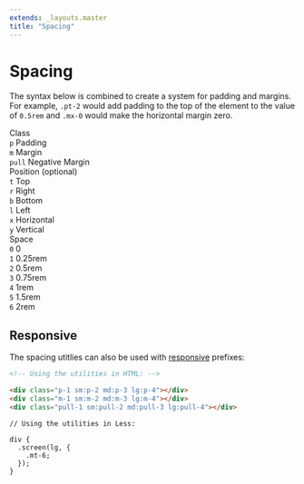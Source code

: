 ```yaml
---
extends: _layouts.master
title: "Spacing"
---
```


# Spacing

The syntax below is combined to create a system for padding and margins. For example, <code class="inline">.pt-2</code> would add padding to the top of the element to the value of <code class="inline">0.5rem</code> and <code class="inline">.mx-0</code> would make the horizontal margin zero.

<div class="flex flex-top mt-6 text-sm">
    <div class="pr-7">
        <div class="mb-3 text-dark-soft text-uppercase">Class</div>
        <div><code class="inline-block my-1 mr-1 px-2 py-1 text-mono border rounded">p</code> Padding</div>
        <div><code class="inline-block my-1 mr-1 px-2 py-1 text-mono border rounded">m</code> Margin</div>
        <div><code class="inline-block my-1 mr-1 px-2 py-1 text-mono border rounded">pull</code> Negative Margin</div>
    </div>
    <div class="pl-7 pr-7 border-l">
        <div class="mb-3 text-dark-soft"><span class="text-uppercase">Position</span> <span class="text-dark-softer text-xs">(optional)</span></div>
        <div><code class="inline-block my-1 mr-1 px-2 py-1 text-mono border rounded">t</code> Top</div>
        <div><code class="inline-block my-1 mr-1 px-2 py-1 text-mono border rounded">r</code> Right</div>
        <div><code class="inline-block my-1 mr-1 px-2 py-1 text-mono border rounded">b</code> Bottom</div>
        <div><code class="inline-block my-1 mr-1 px-2 py-1 text-mono border rounded">l</code> Left</div>
        <div><code class="inline-block my-1 mr-1 px-2 py-1 text-mono border rounded">x</code> Horizontal</div>
        <div><code class="inline-block my-1 mr-1 px-2 py-1 text-mono border rounded">y</code> Vertical</div>
    </div>
    <div class="pl-7 border-l">
        <div class="mb-3 text-dark-soft text-uppercase">Space</div>
        <div><code class="inline-block my-1 mr-1 px-2 py-1 text-mono border rounded">0</code> 0</div>
        <div><code class="inline-block my-1 mr-1 px-2 py-1 text-mono border rounded">1</code> 0.25rem</div>
        <div><code class="inline-block my-1 mr-1 px-2 py-1 text-mono border rounded">2</code> 0.5rem</div>
        <div><code class="inline-block my-1 mr-1 px-2 py-1 text-mono border rounded">3</code> 0.75rem</div>
        <div><code class="inline-block my-1 mr-1 px-2 py-1 text-mono border rounded">4</code> 1rem</div>
        <div><code class="inline-block my-1 mr-1 px-2 py-1 text-mono border rounded">5</code> 1.5rem</div>
        <div><code class="inline-block my-1 mr-1 px-2 py-1 text-mono border rounded">6</code> 2rem</div>
    </div>
</div>

## Responsive

The spacing utitlies can also be used with <a href="/responsive">responsive</a> prefixes:

```html
<!-- Using the utilities in HTML: -->

<div class="p-1 sm:p-2 md:p-3 lg:p-4"></div>
<div class="m-1 sm:m-2 md:m-3 lg:m-4"></div>
<div class="pull-1 sm:pull-2 md:pull-3 lg:pull-4"></div>
```

```less
// Using the utilities in Less:

div {
  .screen(lg, {
    .mt-6;
  });
}
```
